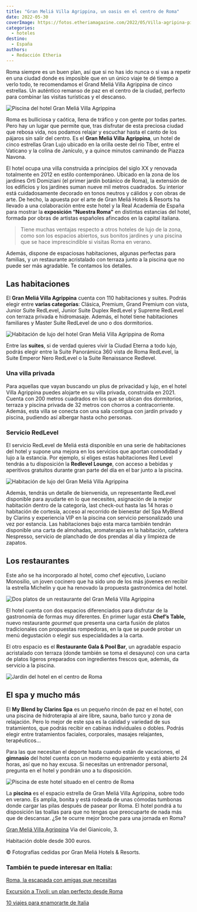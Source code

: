 ```yaml
---
title: "Gran Meliá Villa Agrippina, un oasis en el centro de Roma"
date: 2022-05-30
coverImage: https://fotos.etheriamagazine.com/2022/05/Villa-agripina-piscina.jpg
categories: 
  - hoteles
destino: 
  - España
authors: 
  - Redacción Etheria
---
```


Roma siempre es un buen plan, así que si no has ido nunca o si vas a repetir en una ciudad donde es imposible que en un único viaje te dé tiempo a verlo todo, te recomendamos el Grand Meliá Villa Agrippina de cinco estrellas. Un auténtico remanso de paz en el centro de la ciudad, perfecto para combinar las visitas turísticas y el descanso.

![Piscina del hotel Gran Meliá Villa Agrippina](https://fotos.etheriamagazine.com/2022/05/Villa-agripina-piscina.jpg "Piscina y hotel Gran Meliá Villa Agrippina.")

Roma es bulliciosa y caótica, llena de tráfico y con gente por todas partes. Pero hay un 
lugar que permite que, tras disfrutar de esta preciosa ciudad que rebosa vida, nos 
podamos relajar y escuchar hasta el canto de los pájaros sin salir del centro. Es el 
**Gran Meliá Villa Agrippina**, un hotel de cinco estrellas Gran Lujo ubicado en la 
orilla oeste del río Tíber, entre el Vaticano y la colina de Janículo, y a quince 
minutos caminando de Piazza Navona. 

El hotel ocupa una villa construida a principios del siglo XX y renovada totalmente en 
2012 en estilo contemporáneo. Ubicado en la zona de los jardines Orti Domiziani (el 
primer jardín botánico de Roma), la extensión de los edificios y los jardines suman 
nueve mil metros cuadrados. Su interior está cuidadosamente decorado en tonos neutros y 
cálidos y con obras de arte. De hecho, la apuesta por el arte de Gran Meliá Hotels & 
Resorts ha llevado a una colaboración entre este hotel y la Real Academia de España para 
mostrar la **exposición “Nuestra Roma”** en distintas estancias del hotel, formada por 
obras de artistas españoles afincados en la capital italiana. 

> Tiene muchas ventajas respecto a otros hoteles de lujo de la zona, como son los espacios 
> abiertos, sus bonitos jardines y una piscina que se hace imprescindible si visitas Roma 
> en verano. 

Además, dispone de espaciosas habitaciones, algunas perfectas para familias, y un 
restaurante acristalado con terraza junto a la piscina que no puede ser más agradable. 
Te contamos los detalles. 

## Las habitaciones

El **Gran Meliá Villa Agrippina** cuenta con 110 habitaciones y suites. Podrás elegir 
entre **varias categorías**: Clásica, Premium, Grand Premium con vista, Junior Suite 
RedLevel, Junior Suite Duplex RedLevel y Supreme RedLevel con terraza privada e 
hidromasaje. Además, el hotel tiene habitaciones familiares y Master Suite RedLevel de 
uno o dos dormitorios. 

![Habitación de lujo del hotel Gran Meliá Villa Agrippina de Roma](https://fotos.etheriamagazine.com/2022/05/villa-agripina-habitacion.jpg "Habitación del Gran Meliá Villa Agrippina.")

Entre las **suites**, si de verdad quieres vivir la Ciudad Eterna a todo lujo, podrás 
elegir entre la Suite Panorámica 360 vista de Roma RedLevel, la Suite Emperor Nero 
RedLevel o la Suite Renaissance Redlevel. 

### Una villa privada

Para aquellas que vayan buscando un plus de privacidad y lujo, en el hotel Villa 
Agrippina puedes alojarte en su villa privada, construida en 2021. Cuenta con 200 metros 
cuadrados en los que se ubican dos dormitorios, terraza y piscina privada de 32 metros 
con chorros a contracorriente. Además, esta villa se conecta con una sala contigua con 
jardín privado y piscina, pudiendo así albergar hasta ocho personas. 

### Servicio RedLevel

El servicio RedLevel de Meliá está disponible en una serie de habitaciones del hotel y 
supone una mejora en los servicios que aportan comodidad y lujo a la estancia. Por 
ejemplo, si eliges estas habitaciones Red Level tendrás a tu disposición la **Redlevel 
Lounge**, con acceso a bebidas y aperitivos gratuitos durante gran parte del día en el 
bar junto a la piscina. 

![Habitación de lujo del Gran Meliá Villa Agrippina](https://fotos.etheriamagazine.com/2022/05/villa-agripina-decoracion-habitaciones.jpg "Detalles de decoración de las habitaciones del hotel.")

Además, tendrás un detalle de bienvenida, un representante RedLevel disponible para 
ayudarte en lo que necesites, asignación de la mejor habitación dentro de la categoría, 
last check-out hasta las 14 horas o habitación de cortesía, acceso al recorrido de 
bienestar del Spa MyBlend by Clarins y experiencia VIP en la piscina con servicio 
personalizado una vez por estancia. Las habitaciones bajo esta marca también tendrán 
disponible una carta de almohadas, aromaterapia en la habitación, cafetera Nespresso, 
servicio de planchado de dos prendas al día y limpieza de zapatos. 

## Los restaurantes

Este año se ha incorporado al hotel, como chef ejecutivo, Luciano Monosilio, un joven 
cocinero que ha sido uno de los más jóvenes en recibir la estrella Michelin y que ha 
renovado la propuesta gastronómica del hotel. 

![Dos platos de un restaurante del Gran Meliá Villa Agrippina](https://fotos.etheriamagazine.com/2022/05/villa-agripina-gastronomia.jpg "Gastronomía en el Gran Meliá Villa Agrippina.")

El hotel cuenta con dos espacios diferenciados para disfrutar de la gastronomía de 
formas muy diferentes. En primer lugar está **Chef’s Table,** nuevo restaurante 
_gourmet_ que presenta una carta fusión de platos tradicionales con propuestas 
rompedoras, en la que se puede probar un menú degustación o elegir sus especialidades a 
la carta. 

El otro espacio es el **Restaurante Gala & Pool Bar**, un agradable espacio acristalado 
con terraza (donde también se toma el desayuno) con una carta de platos ligeros 
preparados con ingredientes frescos que, además, da servicio a la piscina. 

![Jardín del hotel en el centro de Roma](https://fotos.etheriamagazine.com/2022/05/villa-agripina-bar.jpg "Terraza del restaurante Gala.")

## El spa y mucho más

El **My Blend by Clarins Spa** es un pequeño rincón de paz en el hotel, con una piscina 
de hidroterapia al aire libre, sauna, baño turco y zona de relajación. Pero lo mejor de 
este spa es la calidad y variedad de sus tratamientos, que podrás recibir en cabinas 
individuales o dobles. Podrás elegir entre tratamientos faciales, corporales, masajes 
relajantes, terapéuticos… 

Para las que necesitan el deporte hasta cuando están de vacaciones, el **gimnasio** del 
hotel cuenta con un moderno equipamiento y está abierto 24 horas, así que no hay excusa. 
Si necesitas un entrenador personal, pregunta en el hotel y pondrán uno a tu 
disposición. 

![Piscina de este hotel situado en el centro de Roma](https://fotos.etheriamagazine.com/2022/05/villa-agripina-tumbonas.jpg "Tumbonas en la piscina del hotel Villa Agrippina.")

La **piscina** es el espacio estrella de Gran Meliá Villa Agrippina, sobre todo en 
verano. Es amplia, bonita y está rodeada de unas cómodas tumbonas donde cargar las pilas 
después de pasear por Roma. El hotel pondrá a tu disposición las toallas para que no 
tengas que preocuparte de nada más que de descansar. ¿Se te ocurre mejor broche para una 
jornada en Roma? 

[Gran Meliá Villa 
Agrip](https://www.melia.com/es/hoteles/italia/roma/villa-agrippina-gran-melia/index.htm)[p](https://www.melia.com/es/hoteles/italia/roma/villa-agrippina-gran-melia/index.htm)[ina](https://www.melia.com/es/hoteles/italia/roma/villa-agrippina-gran-melia/index.htm) 
Via del Gianicolo, 3. 

Habitación doble desde 300 euros. 

© Fotografías cedidas por Gran Meliá Hotels & Resorts. 

### También te puede interesar en Italia:

[Roma, la escapada con amigas que 
necesitas](https://etheriamagazine.com/2018/10/31/fin-de-semana-en-roma-con-amigas/) 

[Excursión a Tívoli: un plan perfecto desde 
Roma](https://etheriamagazine.com/2022/05/06/excursion-a-tivoli-desde-roma/) 

[10 viajes para enamorarte de 
Italia](https://etheriamagazine.com/2020/08/03/10-grandes-viajes-a-italia/)
